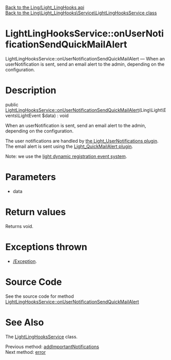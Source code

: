[Back to the Ling/Light_LingHooks api](https://github.com/lingtalfi/Light_LingHooks/blob/master/doc/api/Ling/Light_LingHooks.md)<br>
[Back to the Ling\Light_LingHooks\Service\LightLingHooksService class](https://github.com/lingtalfi/Light_LingHooks/blob/master/doc/api/Ling/Light_LingHooks/Service/LightLingHooksService.md)


LightLingHooksService::onUserNotificationSendQuickMailAlert
================



LightLingHooksService::onUserNotificationSendQuickMailAlert — When an userNotification is sent, send an email alert to the admin, depending on the configuration.




Description
================


public [LightLingHooksService::onUserNotificationSendQuickMailAlert](https://github.com/lingtalfi/Light_LingHooks/blob/master/doc/api/Ling/Light_LingHooks/Service/LightLingHooksService/onUserNotificationSendQuickMailAlert.md)(Ling\Light\Events\LightEvent $data) : void




When an userNotification is sent, send an email alert to the admin, depending on the configuration.

The user notifications are handled by [the Light_UserNotifications plugin](https://github.com/lingtalfi/Light_UserNotifications).
The email alert is sent using the [Light_QuickMailAlert plugin](https://github.com/lingtalfi/Light_QuickMailAlert/).

Note: we use the [light dynamic registration event system](https://github.com/lingtalfi/Light/blob/master/personal/mydoc/pages/design/late-service-registration.md).




Parameters
================


- data

    


Return values
================

Returns void.


Exceptions thrown
================

- [/Exception](https://github.com/lingtalfi//blob/master/doc/api//Exception.md).&nbsp;







Source Code
===========
See the source code for method [LightLingHooksService::onUserNotificationSendQuickMailAlert](https://github.com/lingtalfi/Light_LingHooks/blob/master/Service/LightLingHooksService.php#L129-L156)


See Also
================

The [LightLingHooksService](https://github.com/lingtalfi/Light_LingHooks/blob/master/doc/api/Ling/Light_LingHooks/Service/LightLingHooksService.md) class.

Previous method: [addImportantNotifications](https://github.com/lingtalfi/Light_LingHooks/blob/master/doc/api/Ling/Light_LingHooks/Service/LightLingHooksService/addImportantNotifications.md)<br>Next method: [error](https://github.com/lingtalfi/Light_LingHooks/blob/master/doc/api/Ling/Light_LingHooks/Service/LightLingHooksService/error.md)<br>

